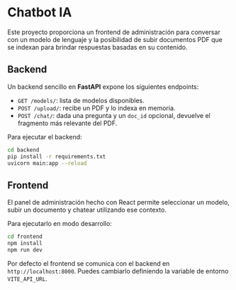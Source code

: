 # Chatbot IA

Este proyecto proporciona un frontend de administración para conversar con un modelo de lenguaje y la posibilidad de subir documentos PDF que se indexan para brindar respuestas basadas en su contenido.

## Backend

Un backend sencillo en **FastAPI** expone los siguientes endpoints:

- `GET /models/`: lista de modelos disponibles.
- `POST /upload/`: recibe un PDF y lo indexa en memoria.
- `POST /chat/`: dada una pregunta y un `doc_id` opcional, devuelve el fragmento más relevante del PDF.

Para ejecutar el backend:

```bash
cd backend
pip install -r requirements.txt
uvicorn main:app --reload
```

## Frontend

El panel de administración hecho con React permite seleccionar un modelo, subir un documento y chatear utilizando ese contexto.

Para ejecutarlo en modo desarrollo:

```bash
cd frontend
npm install
npm run dev
```

Por defecto el frontend se comunica con el backend en `http://localhost:8000`. Puedes cambiarlo definiendo la variable de entorno `VITE_API_URL`.
